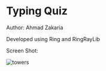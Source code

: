 Typing Quiz
===========

Author: Ahmad Zakaria

Developed using Ring and RingRayLib

Screen Shot:

![towers](https://raw.githubusercontent.com/ring-lang/ring/master/applications/typingquiz/typingquiz.png)